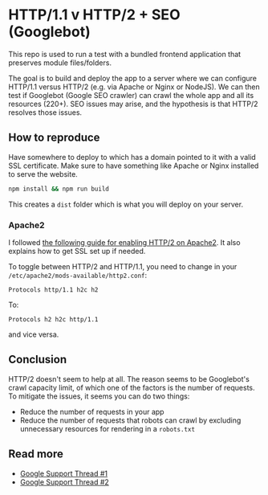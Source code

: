 # HTTP/1.1 v HTTP/2 + SEO (Googlebot)

This repo is used to run a test with a bundled frontend application that preserves module files/folders.

The goal is to build and deploy the app to a server where we can configure HTTP/1.1 versus HTTP/2 (e.g. via Apache or Nginx or NodeJS).
We can then test if Googlebot (Google SEO crawler) can crawl the whole app and all its resources (220+).
SEO issues may arise, and the hypothesis is that HTTP/2 resolves those issues.

## How to reproduce

Have somewhere to deploy to which has a domain pointed to it with a valid SSL certificate.
Make sure to have something like Apache or Nginx installed to serve the website.

```sh
npm install && npm run build
```

This creates a `dist` folder which is what you will deploy on your server.

### Apache2

I followed [the following guide for enabling HTTP/2 on Apache2](https://www.linode.com/docs/guides/how-to-configure-http-2-on-apache/).
It also explains how to get SSL set up if needed.

To toggle between HTTP/2 and HTTP/1.1, you need to change in your `/etc/apache2/mods-available/http2.conf`:

```text
Protocols http/1.1 h2c h2
```

To:

```text
Protocols h2 h2c http/1.1
```

and vice versa.

## Conclusion

HTTP/2 doesn't seem to help at all. The reason seems to be Googlebot's crawl capacity limit, of which one of the factors is the number of requests.
To mitigate the issues, it seems you can do two things:

- Reduce the number of requests in your app
- Reduce the number of requests that robots can crawl by excluding unnecessary resources for rendering in a `robots.txt`

## Read more

- [Google Support Thread #1](https://support.google.com/webmasters/thread/60601458?hl=en&msgid=60621321)
- [Google Support Thread #2](https://support.google.com/webmasters/thread/173793044?hl=en&msgid=173822151)
